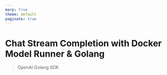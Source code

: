 ```yaml
---
marp: true
theme: default
paginate: true
---
```

# Chat Stream Completion with Docker Model Runner & **Golang**
> OpenAI Golang SDK
